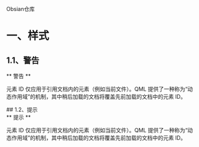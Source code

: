 Obsian仓库

# 一、样式
## 1.1、警告
<div class="warning">
** 警告 ** <br>


元素 ID 仅应用于引用文档内的元素（例如当前文件）。QML 提供了一种称为“动态作用域”的机制，其中稍后加载的文档将覆盖先前加载的文档中的元素 ID。
</div>
## 1.2、提示
<div class="tip">
** 提示 ** <br>


元素 ID 仅应用于引用文档内的元素（例如当前文件）。QML 提供了一种称为“动态作用域”的机制，其中稍后加载的文档将覆盖先前加载的文档中的元素 ID。
</div>


